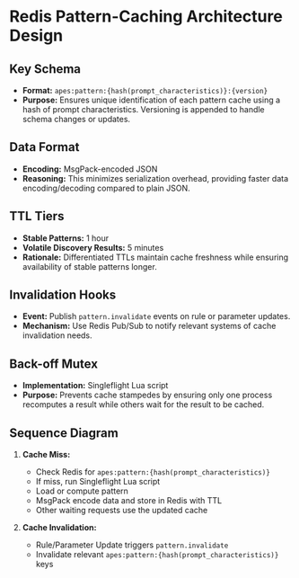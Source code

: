 # Redis Pattern-Caching Architecture Design

## Key Schema
- **Format:** `apes:pattern:{hash(prompt_characteristics)}:{version}`
- **Purpose:** Ensures unique identification of each pattern cache using a hash of prompt characteristics. Versioning is appended to handle schema changes or updates.

## Data Format
- **Encoding:** MsgPack-encoded JSON
- **Reasoning:** This minimizes serialization overhead, providing faster data encoding/decoding compared to plain JSON.

## TTL Tiers
- **Stable Patterns:** 1 hour
- **Volatile Discovery Results:** 5 minutes
- **Rationale:** Differentiated TTLs maintain cache freshness while ensuring availability of stable patterns longer.

## Invalidation Hooks
- **Event:** Publish `pattern.invalidate` events on rule or parameter updates.
- **Mechanism:** Use Redis Pub/Sub to notify relevant systems of cache invalidation needs.

## Back-off Mutex
- **Implementation:** Singleflight Lua script
- **Purpose:** Prevents cache stampedes by ensuring only one process recomputes a result while others wait for the result to be cached.

## Sequence Diagram
1. **Cache Miss:**
   - Check Redis for `apes:pattern:{hash(prompt_characteristics)}`
   - If miss, run Singleflight Lua script
   - Load or compute pattern
   - MsgPack encode data and store in Redis with TTL
   - Other waiting requests use the updated cache

2. **Cache Invalidation:**
   - Rule/Parameter Update triggers `pattern.invalidate`
   - Invalidate relevant `apes:pattern:{hash(prompt_characteristics)}` keys

